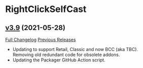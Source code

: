 # RightClickSelfCast

## [v3.9](https://github.com/Xruptor/RightClickSelfCast/tree/v3.9) (2021-05-28)
[Full Changelog](https://github.com/Xruptor/RightClickSelfCast/compare/v3.8...v3.9) [Previous Releases](https://github.com/Xruptor/RightClickSelfCast/releases)

- Updating to support Retail, Classic and now BCC (aka TBC).  
    Removing old redundant code for obsolete addons.  
- Updating the Packager GitHub Action script.  
